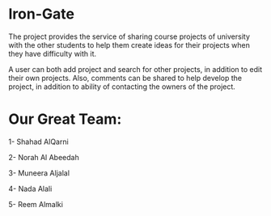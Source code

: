 # Iron-Gate
The project provides the service of sharing course projects of university with the other students to help them create ideas for their projects when they have difficulty with it.

A user can both add project and search for other projects, in addition to edit their own projects. Also, comments can be shared to help develop the project, in addition to ability of contacting the owners of the project.


# Our Great Team:

1- Shahad AlQarni

2- Norah Al Abeedah

3- Muneera Aljalal

4- Nada Alali

5- Reem Almalki
